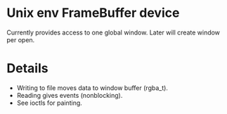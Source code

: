 # Unix env FrameBuffer device #

Currently provides access to one global window. Later will create window per open.

# Details #

  * Writing to file moves data to window buffer (rgba\_t).
  * Reading gives events (nonblocking).
  * See ioctls for painting.
